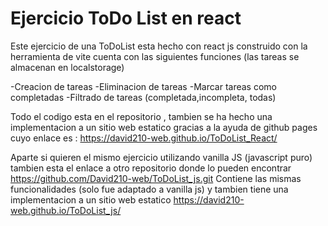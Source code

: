 # Ejercicio ToDo List en react

Este ejercicio de una ToDoList esta hecho con react js construido con la herramienta de vite 
cuenta con las siguientes funciones (las tareas se almacenan en localstorage)

-Creacion de tareas
-Eliminacion de tareas
-Marcar tareas como completadas
-Filtrado de tareas (completada,incompleta, todas)

Todo el codigo esta en el repositorio , tambien se ha hecho una implementacion a un sitio web estatico
gracias a la ayuda de github pages cuyo enlace es : 
https://david210-web.github.io/ToDoList_React/

Aparte si quieren el mismo ejercicio utilizando vanilla JS (javascript puro) tambien esta el enlace a otro repositorio donde lo pueden encontrar
https://github.com/David210-web/ToDoList_js.git
Contiene las mismas funcionalidades (solo fue adaptado a vanilla js)
y tambien tiene una implementacion a un sitio web estatico
https://david210-web.github.io/ToDoList_js/

